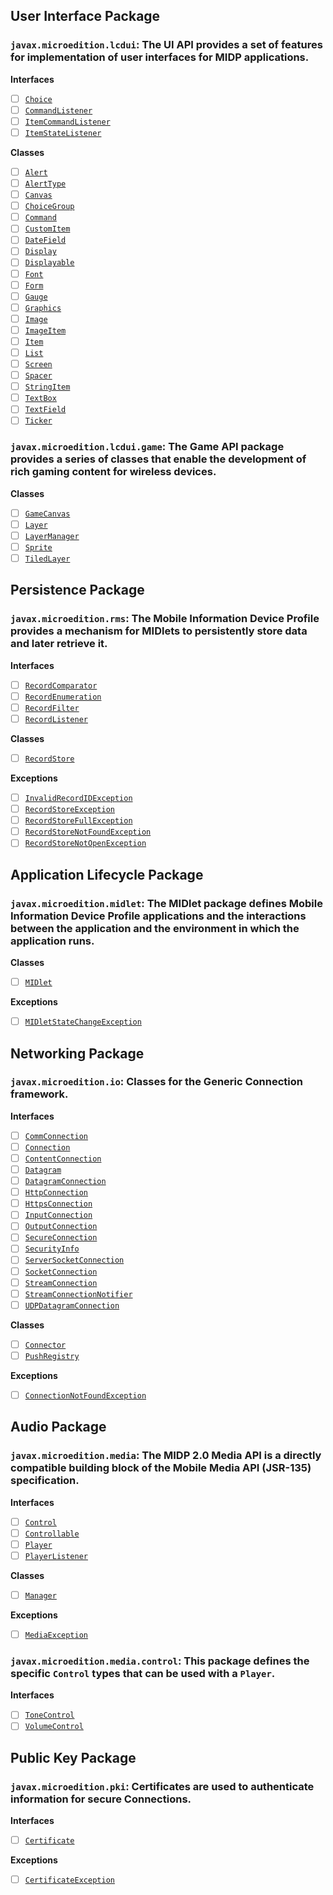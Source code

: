 ## User Interface Package

### `javax.microedition.lcdui`: The UI API provides a set of features for implementation of user interfaces for MIDP applications.

__Interfaces__

- [ ] [`Choice`](./src/main/java/javax/microedition/lcdui/Choice.java)
- [ ] [`CommandListener`](./src/main/java/javax/microedition/lcdui/CommandListener.java)
- [ ] [`ItemCommandListener`](./src/main/java/javax/microedition/lcdui/ItemCommandListener.java)
- [ ] [`ItemStateListener`](./src/main/java/javax/microedition/lcdui/ItemStateListener.java)

__Classes__

- [ ] [`Alert`](./src/main/java/javax/microedition/lcdui/Alert.java)
- [ ] [`AlertType`](./src/main/java/javax/microedition/lcdui/AlertType.java)
- [ ] [`Canvas`](./src/main/java/javax/microedition/lcdui/Canvas.java)
- [ ] [`ChoiceGroup`](./src/main/java/javax/microedition/lcdui/ChoiceGroup.java)
- [ ] [`Command`](./src/main/java/javax/microedition/lcdui/Command.java)
- [ ] [`CustomItem`](./src/main/java/javax/microedition/lcdui/CustomItem.java)
- [ ] [`DateField`](./src/main/java/javax/microedition/lcdui/DateField.java)
- [ ] [`Display`](./src/main/java/javax/microedition/lcdui/Display.java)
- [ ] [`Displayable`](./src/main/java/javax/microedition/lcdui/Displayable.java)
- [ ] [`Font`](./src/main/java/javax/microedition/lcdui/Font.java)
- [ ] [`Form`](./src/main/java/javax/microedition/lcdui/Form.java)
- [ ] [`Gauge`](./src/main/java/javax/microedition/lcdui/Gauge.java)
- [ ] [`Graphics`](./src/main/java/javax/microedition/lcdui/Graphics.java)
- [ ] [`Image`](./src/main/java/javax/microedition/lcdui/Image.java)
- [ ] [`ImageItem`](./src/main/java/javax/microedition/lcdui/ImageItem.java)
- [ ] [`Item`](./src/main/java/javax/microedition/lcdui/Item.java)
- [ ] [`List`](./src/main/java/javax/microedition/lcdui/List.java)
- [ ] [`Screen`](./src/main/java/javax/microedition/lcdui/Screen.java)
- [ ] [`Spacer`](./src/main/java/javax/microedition/lcdui/Spacer.java)
- [ ] [`StringItem`](./src/main/java/javax/microedition/lcdui/StringItem.java)
- [ ] [`TextBox`](./src/main/java/javax/microedition/lcdui/TextBox.java)
- [ ] [`TextField`](./src/main/java/javax/microedition/lcdui/TextField.java)
- [ ] [`Ticker`](./src/main/java/javax/microedition/lcdui/Ticker.java)

### `javax.microedition.lcdui.game`: The Game API package provides a series of classes that enable the development of rich gaming content for wireless devices.

__Classes__

- [ ] [`GameCanvas`](./src/main/java/javax/microedition/lcdui/game/GameCanvas.java)
- [ ] [`Layer`](./src/main/java/javax/microedition/lcdui/game/Layer.java)
- [ ] [`LayerManager`](./src/main/java/javax/microedition/lcdui/game/LayerManager.java)
- [ ] [`Sprite`](./src/main/java/javax/microedition/lcdui/game/Sprite.java)
- [ ] [`TiledLayer`](./src/main/java/javax/microedition/lcdui/game/TiledLayer.java)

## Persistence Package

### `javax.microedition.rms`: The Mobile Information Device Profile provides a mechanism for MIDlets to persistently store data and later retrieve it.

__Interfaces__

- [ ] [`RecordComparator`](./src/main/java/javax/microedition/rms/RecordComparator.java)
- [ ] [`RecordEnumeration`](./src/main/java/javax/microedition/rms/RecordEnumeration.java)
- [ ] [`RecordFilter`](./src/main/java/javax/microedition/rms/RecordFilter.java)
- [ ] [`RecordListener`](./src/main/java/javax/microedition/rms/RecordListener.java)

__Classes__

- [ ] [`RecordStore`](./src/main/java/javax/microedition/rms/RecordStore.java)

__Exceptions__

- [ ] [`InvalidRecordIDException`](./src/main/java/javax/microedition/rms/InvalidRecordIDException.java)
- [ ] [`RecordStoreException`](./src/main/java/javax/microedition/rms/RecordStoreException.java)
- [ ] [`RecordStoreFullException`](./src/main/java/javax/microedition/rms/RecordStoreFullException.java)
- [ ] [`RecordStoreNotFoundException`](./src/main/java/javax/microedition/rms/RecordStoreNotFoundException.java)
- [ ] [`RecordStoreNotOpenException`](./src/main/java/javax/microedition/rms/RecordStoreNotOpenException.java)

## Application Lifecycle Package

### `javax.microedition.midlet`: The MIDlet package defines Mobile Information Device Profile applications and the interactions between the application and the environment in which the application runs.

__Classes__

- [ ] [`MIDlet`](./src/main/java/javax/microedition/midlet/MIDlet.java)

__Exceptions__

- [ ] [`MIDletStateChangeException`](./src/main/java/javax/microedition/midlet/MIDletStateChangeException.java)

## Networking Package

### `javax.microedition.io`: Classes for the Generic Connection framework.

__Interfaces__

- [ ] [`CommConnection`](./src/main/java/javax/microedition/io/CommConnection.java)
- [ ] [`Connection`](./src/main/java/javax/microedition/io/Connection.java)
- [ ] [`ContentConnection`](./src/main/java/javax/microedition/io/ContentConnection.java)
- [ ] [`Datagram`](./src/main/java/javax/microedition/io/Datagram.java)
- [ ] [`DatagramConnection`](./src/main/java/javax/microedition/io/DatagramConnection.java)
- [ ] [`HttpConnection`](./src/main/java/javax/microedition/io/HttpConnection.java)
- [ ] [`HttpsConnection`](./src/main/java/javax/microedition/io/HttpsConnection.java)
- [ ] [`InputConnection`](./src/main/java/javax/microedition/io/InputConnection.java)
- [ ] [`OutputConnection`](./src/main/java/javax/microedition/io/OutputConnection.java)
- [ ] [`SecureConnection`](./src/main/java/javax/microedition/io/SecureConnection.java)
- [ ] [`SecurityInfo`](./src/main/java/javax/microedition/io/SecurityInfo.java)
- [ ] [`ServerSocketConnection`](./src/main/java/javax/microedition/io/ServerSocketConnection.java)
- [ ] [`SocketConnection`](./src/main/java/javax/microedition/io/SocketConnection.java)
- [ ] [`StreamConnection`](./src/main/java/javax/microedition/io/StreamConnection.java)
- [ ] [`StreamConnectionNotifier`](./src/main/java/javax/microedition/io/StreamConnectionNotifier.java)
- [ ] [`UDPDatagramConnection`](./src/main/java/javax/microedition/io/UDPDatagramConnection.java)

__Classes__

- [ ] [`Connector`](./src/main/java/javax/microedition/io/Connector.java)
- [ ] [`PushRegistry`](./src/main/java/javax/microedition/io/PushRegistry.java)

__Exceptions__

- [ ] [`ConnectionNotFoundException`](./src/main/java/javax/microedition/io/ConnectionNotFoundException.java)

## Audio Package

### `javax.microedition.media`: The MIDP 2.0 Media API is a directly compatible building block of the Mobile Media API (JSR-135) specification.

__Interfaces__

- [ ] [`Control`](./src/main/java/javax/microedition/media/Control.java)
- [ ] [`Controllable`](./src/main/java/javax/microedition/media/Controllable.java)
- [ ] [`Player`](./src/main/java/javax/microedition/media/Player.java)
- [ ] [`PlayerListener`](./src/main/java/javax/microedition/media/PlayerListener.java)

__Classes__

- [ ] [`Manager`](./src/main/java/javax/microedition/media/Manager.java)

__Exceptions__

- [ ] [`MediaException`](./src/main/java/javax/microedition/media/MediaException.java)

### `javax.microedition.media.control`: This package defines the specific `Control` types that can be used with a `Player`.

__Interfaces__

- [ ] [`ToneControl`](./src/main/java/javax/microedition/media/control/ToneControl.java)
- [ ] [`VolumeControl`](./src/main/java/javax/microedition/media/control/VolumeControl.java)

## Public Key Package

### `javax.microedition.pki`: Certificates are used to authenticate information for secure Connections.

__Interfaces__

- [ ] [`Certificate`](./src/main/java/javax/microedition/pki/Certificate.java)

__Exceptions__

- [ ] [`CertificateException`](./src/main/java/javax/microedition/pki/CertificateException.java)